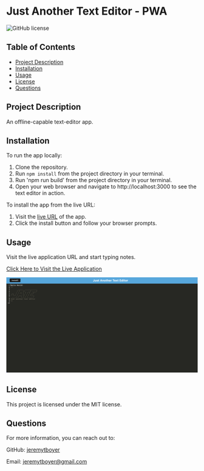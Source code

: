 # Just Another Text Editor - PWA
![GitHub license](https://img.shields.io/badge/license-MIT-blue.svg)

## Table of Contents
- [Project Description](#project-description)
- [Installation](#installation)
- [Usage](#usage)
- [License](#license)
- [Questions](#questions) 

## Project Description
An offline-capable text-editor app.

## Installation 
To run the app locally:
1. Clone the repository.
2. Run `npm install` from the project directory in your terminal.
3. Run 'npm run build' from the project directory in your terminal.
4. Open your web browser and navigate to http://localhost:3000 to see the text editor in action.

To install the app from the live URL:
1. Visit the [live URL](https://fierce-ravine-25733-fb3788a86339.herokuapp.com/) of the app.
2. Click the install button and follow your browser prompts.

## Usage 
Visit the live application URL and start typing notes.

[Click Here to Visit the Live Application](https://fierce-ravine-25733-fb3788a86339.herokuapp.com/)

![Screenshot](./screenshot.png)

## License
This project is licensed under the MIT license.

## Questions
For more information, you can reach out to:

GitHub: [jeremytboyer](https://github.com/jeremytboyer)

Email: [jeremytboyer@gmail.com](mailto:jeremytboyer@gmail.com)
